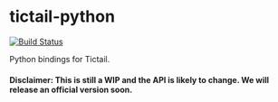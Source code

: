 tictail-python
==============

[![Build Status](https://travis-ci.org/tictail/tictail-python.svg?branch=master)](https://travis-ci.org/tictail/tictail-python)

Python bindings for Tictail.

#### Disclaimer: This is still a WIP and the API is likely to change. We will release an official version soon.